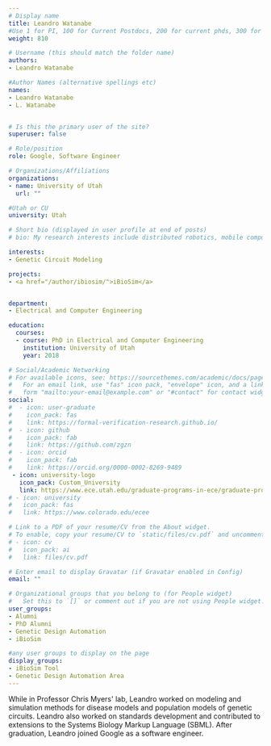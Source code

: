 ```yaml
---
# Display name
title: Leandro Watanabe
#Use 1 for PI, 100 for Current Postdocs, 200 for current phds, 300 for current masters, 400 for current undergrads, 800 for alum postdocs, 810 for alum phds, 820 for alum masters, and 830 for alum undergrads, 900 for tools, 1000 for projects
weight: 810

# Username (this should match the folder name)
authors:
- Leandro Watanabe

#Author Names (alternative spellings etc)
names:
- Leandro Watanabe
- L. Watanabe


# Is this the primary user of the site?
superuser: false

# Role/position
role: Google, Software Engineer

# Organizations/Affiliations
organizations:
- name: University of Utah
  url: ""

#Utah or CU
university: Utah

# Short bio (displayed in user profile at end of posts)
# bio: My research interests include distributed robotics, mobile computing and programmable matter.

interests:
- Genetic Circuit Modeling

projects:
- <a href="/author/ibiosim/">iBioSim</a>


department:
- Electrical and Computer Engineering

education:
  courses:
  - course: PhD in Electrical and Computer Engineering
    institution: University of Utah
    year: 2018

# Social/Academic Networking
# For available icons, see: https://sourcethemes.com/academic/docs/page-builder/#icons
#   For an email link, use "fas" icon pack, "envelope" icon, and a link in the
#   form "mailto:your-email@example.com" or "#contact" for contact widget.
social:
#  - icon: user-graduate
#    icon_pack: fas
#    link: https://formal-verification-research.github.io/
#  - icon: github
#    icon_pack: fab
#    link: https://github.com/zgzn
#  - icon: orcid
#    icon_pack: fab
#    link: https://orcid.org/0000-0002-8269-9489
 - icon: university-logo
   icon_pack: Custom_University
   link: https://www.ece.utah.edu/graduate-programs-in-ece/graduate-program-ph-d-programs/
# - icon: university
#   icon_pack: fas
#   link: https://www.colorado.edu/ecee

# Link to a PDF of your resume/CV from the About widget.
# To enable, copy your resume/CV to `static/files/cv.pdf` and uncomment the lines below.
# - icon: cv
#   icon_pack: ai
#   link: files/cv.pdf

# Enter email to display Gravatar (if Gravatar enabled in Config)
email: ""

# Organizational groups that you belong to (for People widget)
#   Set this to `[]` or comment out if you are not using People widget.
user_groups:
- Alumni
- PhD Alumni
- Genetic Design Automation
- iBioSim

#any user groups to display on the page
display_groups:
- iBioSim Tool
- Genetic Design Automation Area
---
```


While in Professor Chris Myers' lab, Leandro worked on modeling and simulation methods for disease models and population models of genetic circuits. Leandro also worked on standards development and contributed to extensions to the Systems Biology Markup Language (SBML). After graduation, Leandro joined Google as a software engineer.
